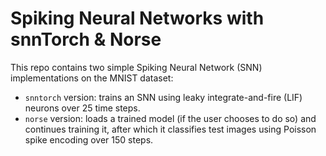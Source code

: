 # Spiking Neural Networks with snnTorch & Norse

This repo contains two simple Spiking Neural Network (SNN) implementations on the MNIST dataset:

- `snntorch` version: trains an SNN using leaky integrate-and-fire (LIF) neurons over 25 time steps.
- `norse` version: loads a trained model (if the user chooses to do so) and continues training it, after which it classifies test images using Poisson spike encoding over 150 steps.
